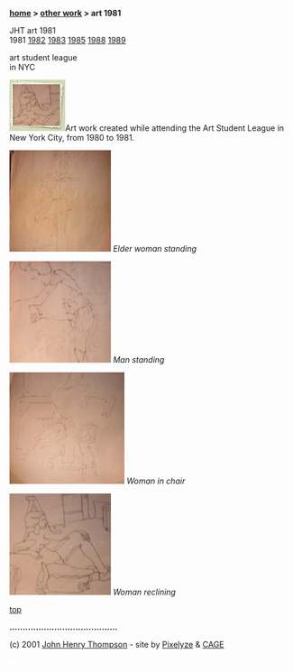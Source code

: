 **[home](index.md) > [other work](otherwork.md) > art 1981**

JHT art 1981  
1981 [1982](art1982.md) [1983](art1983.md) [1985](art1985.md) [1988](art1988.md) [1989](art1989.md)

art student league  
in NYC

![](images/art81t2.jpg)Art work created while attending the Art Student League in New York City, from 1980 to 1981.

[![](images/elder_mini.jpg)](images/elder.jpg)
_Elder woman standing_

[![](images/man_mini.jpg)](images/man.jpg)
_Man standing_

[![](images/woman_in_chair_mini.jpg)](images/woman_in_chair)
_Woman in chair_

[![](images/woman_reclining_mini.jpg)](images/woman_reclining)
_Woman reclining_

[top](#topofpage)

**.........................................**

(c) 2001 [John Henry Thompson](mailto:jht@johnhenry1.com) - site by [Pixelyze](http://www.pixelyze.com/) & [CAGE](http://www.cage.nl/)

![](images/spacer.gif)

